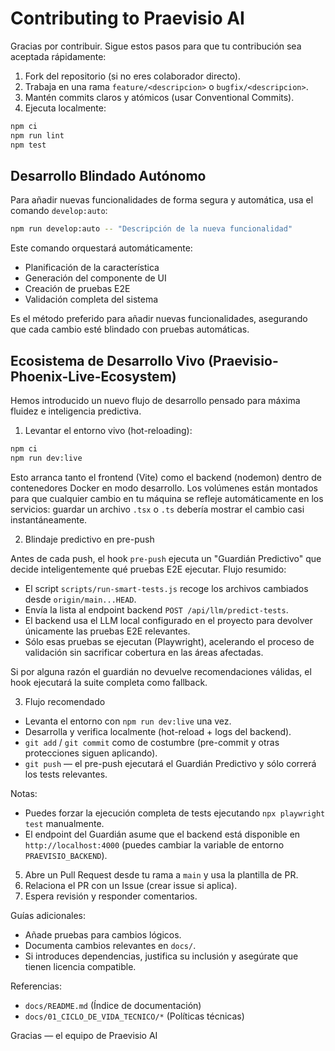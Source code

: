# Contributing to Praevisio AI

Gracias por contribuir. Sigue estos pasos para que tu contribución sea aceptada rápidamente:

1. Fork del repositorio (si no eres colaborador directo).
2. Trabaja en una rama `feature/<descripcion>` o `bugfix/<descripcion>`.
3. Mantén commits claros y atómicos (usar Conventional Commits).
4. Ejecuta localmente:

```bash
npm ci
npm run lint
npm test
```

## Desarrollo Blindado Autónomo

Para añadir nuevas funcionalidades de forma segura y automática, usa el comando `develop:auto`:

```bash
npm run develop:auto -- "Descripción de la nueva funcionalidad"
```

Este comando orquestará automáticamente:
- Planificación de la característica
- Generación del componente de UI
- Creación de pruebas E2E
- Validación completa del sistema

Es el método preferido para añadir nuevas funcionalidades, asegurando que cada cambio esté blindado con pruebas automáticas.

## Ecosistema de Desarrollo Vivo (Praevisio-Phoenix-Live-Ecosystem)

Hemos introducido un nuevo flujo de desarrollo pensado para máxima fluidez e inteligencia predictiva.

1. Levantar el entorno vivo (hot-reloading):

```bash
npm ci
npm run dev:live
```

Esto arranca tanto el frontend (Vite) como el backend (nodemon) dentro de contenedores Docker en modo desarrollo. Los volúmenes están montados para que cualquier cambio en tu máquina se refleje automáticamente en los servicios: guardar un archivo `.tsx` o `.ts` debería mostrar el cambio casi instantáneamente.

2. Blindaje predictivo en pre-push

Antes de cada push, el hook `pre-push` ejecuta un "Guardián Predictivo" que decide inteligentemente qué pruebas E2E ejecutar. Flujo resumido:

- El script `scripts/run-smart-tests.js` recoge los archivos cambiados desde `origin/main...HEAD`.
- Envía la lista al endpoint backend `POST /api/llm/predict-tests`.
- El backend usa el LLM local configurado en el proyecto para devolver únicamente las pruebas E2E relevantes.
- Sólo esas pruebas se ejecutan (Playwright), acelerando el proceso de validación sin sacrificar cobertura en las áreas afectadas.

Si por alguna razón el guardián no devuelve recomendaciones válidas, el hook ejecutará la suite completa como fallback.

3. Flujo recomendado

- Levanta el entorno con `npm run dev:live` una vez.
- Desarrolla y verifica localmente (hot-reload + logs del backend).
- `git add` / `git commit` como de costumbre (pre-commit y otras protecciones siguen aplicando).
- `git push` — el pre-push ejecutará el Guardián Predictivo y sólo correrá los tests relevantes.

Notas:
- Puedes forzar la ejecución completa de tests ejecutando `npx playwright test` manualmente.
- El endpoint del Guardián asume que el backend está disponible en `http://localhost:4000` (puedes cambiar la variable de entorno `PRAEVISIO_BACKEND`).


5. Abre un Pull Request desde tu rama a `main` y usa la plantilla de PR.
6. Relaciona el PR con un Issue (crear issue si aplica).
7. Espera revisión y responder comentarios.

Guías adicionales:
- Añade pruebas para cambios lógicos.
- Documenta cambios relevantes en `docs/`.
- Si introduces dependencias, justifica su inclusión y asegúrate que tienen licencia compatible.

Referencias:
- `docs/README.md` (Índice de documentación)
- `docs/01_CICLO_DE_VIDA_TECNICO/*` (Políticas técnicas)

Gracias — el equipo de Praevisio AI